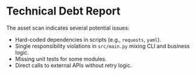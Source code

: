 # Technical Debt Report

The asset scan indicates several potential issues:

- Hard-coded dependencies in scripts (e.g., `requests`, `yaml`).
- Single responsibility violations in `src/main.py` mixing CLI and business logic.
- Missing unit tests for some modules.
- Direct calls to external APIs without retry logic.

